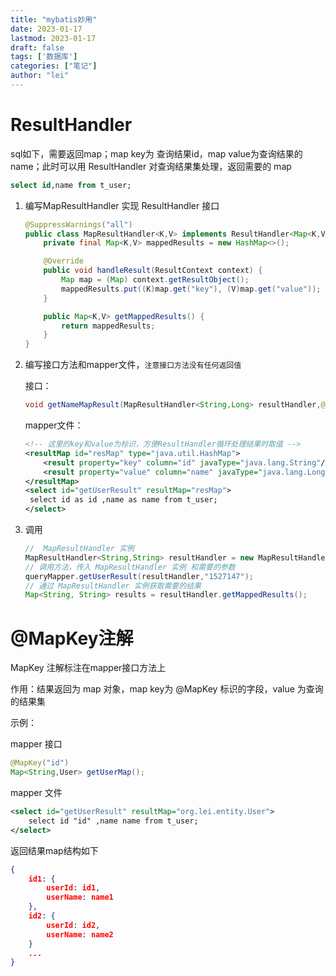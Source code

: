 ```yaml
---
title: "mybatis妙用"
date: 2023-01-17
lastmod: 2023-01-17
draft: false
tags: ['数据库']
categories: ["笔记"]
author: "lei"
---
```


# ResultHandler

sql如下，需要返回map；map key为 查询结果id，map value为查询结果的 name；此时可以用 ResultHandler 对查询结果集处理，返回需要的 map

```sql
select id,name from t_user;
```

1. 编写MapResultHandler 实现 ResultHandler 接口

   ```java
   @SuppressWarnings("all")
   public class MapResultHandler<K,V> implements ResultHandler<Map<K,V>> {
       private final Map<K,V> mappedResults = new HashMap<>();
   
       @Override
       public void handleResult(ResultContext context) {
           Map map = (Map) context.getResultObject();
           mappedResults.put((K)map.get("key"), (V)map.get("value"));
       }
   
       public Map<K,V> getMappedResults() {
           return mappedResults;
       }
   }
   ```

2. 编写接口方法和mapper文件，`注意接口方法没有任何返回值`

   接口：

   ```java
   void getNameMapResult(MapResultHandler<String,Long> resultHandler,@Param("param") String param);
   ```

   mapper文件：

   ```xml
   <!-- 这里的key和value为标识，方便ResultHandler循环处理结果时取值 -->
   <resultMap id="resMap" type="java.util.HashMap">
       <result property="key" column="id" javaType="java.lang.String"/>
       <result property="value" column="name" javaType="java.lang.Long"/>
   </resultMap>
   <select id="getUserResult" resultMap="resMap">
   	select id as id ,name as name from t_user;
   </select>
   ```

3. 调用

   ```java
   //  MapResultHandler 实例
   MapResultHandler<String,String> resultHandler = new MapResultHandler<>();
   // 调用方法，传入 MapResultHandler 实例 和需要的参数
   queryMapper.getUserResult(resultHandler,"1527147");
   // 通过 MapResultHandler 实例获取需要的结果
   Map<String, String> results = resultHandler.getMappedResults();
   ```

# @MapKey注解

MapKey 注解标注在mapper接口方法上

作用：结果返回为 map 对象，map key为 @MapKey 标识的字段，value 为查询的结果集

示例：

mapper 接口

```java
@MapKey("id")
Map<String,User> getUserMap();
```

mapper 文件

```xml
<select id="getUserResult" resultMap="org.lei.entity.User">
	select id "id" ,name name from t_user;
</select>
```

返回结果map结构如下

```json
{
	id1: {
		userId: id1,
        userName: name1
	},
    id2: {
        userId: id2,
        userName: name2
    }
	...
}
```

